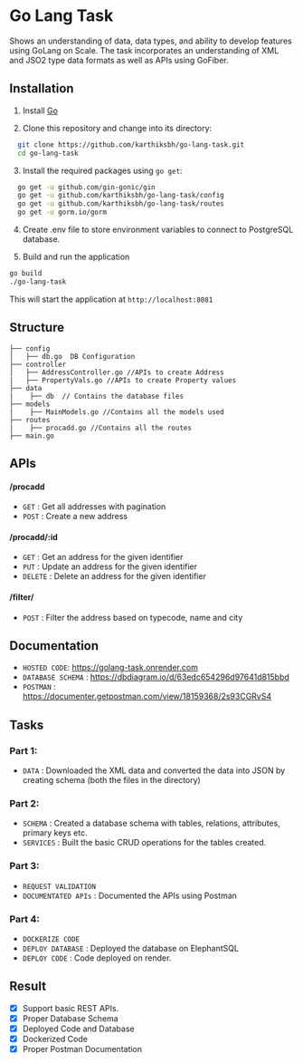 
# Go Lang Task

Shows an understanding of data, data types, and ability to develop features using GoLang on Scale. The task incorporates an understanding of XML and JSO2 type data formats as well as APIs using GoFiber. 




## Installation

1. Install [Go](https://golang.org/dl/)

2. Clone this repository and change into its directory:
```bash
  git clone https://github.com/karthiksbh/go-lang-task.git
  cd go-lang-task
```
3. Install the required packages using `go get`:
```bash
  go get -u github.com/gin-gonic/gin
  go get -u github.com/karthiksbh/go-lang-task/config
  go get -u github.com/karthiksbh/go-lang-task/routes
  go get -u gorm.io/gorm
```

4. Create .env file to store environment variables to connect to PostgreSQL database.

5. Build and run the application
```bash
go build
./go-lang-task
```

This will start the application at `http://localhost:8081`
    
## Structure
```
├── config
│   ├── db.go  DB Configuration
├── controller 
│   ├── AddressController.go //APIs to create Address
|   ├── PropertyVals.go //APIs to create Property values
├── data
|    ├── db  // Contains the database files
├── models
|    ├── MainModels.go //Contains all the models used
├── routes
|    ├── procadd.go //Contains all the routes
├── main.go 
```


## APIs

#### /procadd
* `GET` : Get all addresses with pagination
* `POST` : Create a new address

#### /procadd/:id
* `GET` : Get an address for the given identifier
* `PUT` : Update an address for the given identifier
* `DELETE` : Delete an address for the given identifier

#### /filter/
* `POST` : Filter the address based on typecode, name and city


## Documentation

* `HOSTED CODE`: https://golang-task.onrender.com
* `DATABASE SCHEMA` : https://dbdiagram.io/d/63edc654296d97641d815bbd
* `POSTMAN` : https://documenter.getpostman.com/view/18159368/2s93CGRvS4

## Tasks

### Part 1:
* `DATA` : Downloaded the XML data and converted the data into JSON by creating schema (both the files in the directory)

### Part 2:
* `SCHEMA` : Created a database schema with tables, relations, attributes, primary keys etc. 
* `SERVICES` : Built the basic CRUD operations for the tables created.

### Part 3: 
* `REQUEST VALIDATION`
* `DOCUMENTATED APIs` : Documented the APIs using Postman

### Part 4: 
* `DOCKERIZE CODE`
* `DEPLOY DATABASE` : Deployed the database on ElephantSQL
* `DEPLOY CODE` : Code deployed on render. 





## Result

- [x] Support basic REST APIs.
- [x] Proper Database Schema
- [x] Deployed Code and Database
- [x] Dockerized Code
- [x] Proper Postman Documentation 
